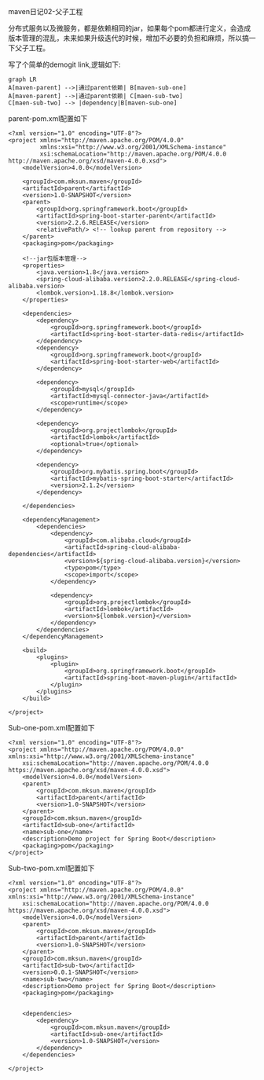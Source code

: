 maven日记02-父子工程

分布式服务以及微服务，都是依赖相同的jar，如果每个pom都进行定义，会造成版本管理的混乱，未来如果升级迭代的时候，增加不必要的负担和麻烦，所以搞一下父子工程。

写了个简单的demogit link,逻辑如下:

    graph LR
    A[maven-parent] -->|通过parent依赖| B[maven-sub-one]
    A[maven-parent] -->|通过parent依赖| C[maen-sub-two]
    C[maen-sub-two] --> |dependency|B[maven-sub-one]
    

parent-pom.xml配置如下

    <?xml version="1.0" encoding="UTF-8"?>
    <project xmlns="http://maven.apache.org/POM/4.0.0"
             xmlns:xsi="http://www.w3.org/2001/XMLSchema-instance"
             xsi:schemaLocation="http://maven.apache.org/POM/4.0.0 http://maven.apache.org/xsd/maven-4.0.0.xsd">
        <modelVersion>4.0.0</modelVersion>
    
        <groupId>com.mksun.maven</groupId>
        <artifactId>parent</artifactId>
        <version>1.0-SNAPSHOT</version>
        <parent>
            <groupId>org.springframework.boot</groupId>
            <artifactId>spring-boot-starter-parent</artifactId>
            <version>2.2.6.RELEASE</version>
            <relativePath/> <!-- lookup parent from repository -->
        </parent>
        <packaging>pom</packaging>
    
        <!--jar包版本管理-->
        <properties>
            <java.version>1.8</java.version>
            <spring-cloud-alibaba.version>2.2.0.RELEASE</spring-cloud-alibaba.version>
            <lombok.version>1.18.8</lombok.version>
        </properties>
    
        <dependencies>
            <dependency>
                <groupId>org.springframework.boot</groupId>
                <artifactId>spring-boot-starter-data-redis</artifactId>
            </dependency>
            <dependency>
                <groupId>org.springframework.boot</groupId>
                <artifactId>spring-boot-starter-web</artifactId>
            </dependency>
    
            <dependency>
                <groupId>mysql</groupId>
                <artifactId>mysql-connector-java</artifactId>
                <scope>runtime</scope>
            </dependency>
    
            <dependency>
                <groupId>org.projectlombok</groupId>
                <artifactId>lombok</artifactId>
                <optional>true</optional>
            </dependency>
    
            <dependency>
                <groupId>org.mybatis.spring.boot</groupId>
                <artifactId>mybatis-spring-boot-starter</artifactId>
                <version>2.1.2</version>
            </dependency>
    
        </dependencies>
    
        <dependencyManagement>
            <dependencies>
                <dependency>
                    <groupId>com.alibaba.cloud</groupId>
                    <artifactId>spring-cloud-alibaba-dependencies</artifactId>
                    <version>${spring-cloud-alibaba.version}</version>
                    <type>pom</type>
                    <scope>import</scope>
                </dependency>
    
                <dependency>
                    <groupId>org.projectlombok</groupId>
                    <artifactId>lombok</artifactId>
                    <version>${lombok.version}</version>
                </dependency>
            </dependencies>
        </dependencyManagement>
    
        <build>
            <plugins>
                <plugin>
                    <groupId>org.springframework.boot</groupId>
                    <artifactId>spring-boot-maven-plugin</artifactId>
                </plugin>
            </plugins>
        </build>
    
    </project>

Sub-one-pom.xml配置如下

    <?xml version="1.0" encoding="UTF-8"?>
    <project xmlns="http://maven.apache.org/POM/4.0.0" xmlns:xsi="http://www.w3.org/2001/XMLSchema-instance"
    	xsi:schemaLocation="http://maven.apache.org/POM/4.0.0 https://maven.apache.org/xsd/maven-4.0.0.xsd">
    	<modelVersion>4.0.0</modelVersion>
    	<parent>
    		<groupId>com.mksun.maven</groupId>
    		<artifactId>parent</artifactId>
    		<version>1.0-SNAPSHOT</version>
    	</parent>
    	<groupId>com.mksun.maven</groupId>
    	<artifactId>sub-one</artifactId>
    	<name>sub-one</name>
    	<description>Demo project for Spring Boot</description>
    	<packaging>pom</packaging>
    </project>
    

Sub-two-pom.xml配置如下

    <?xml version="1.0" encoding="UTF-8"?>
    <project xmlns="http://maven.apache.org/POM/4.0.0" xmlns:xsi="http://www.w3.org/2001/XMLSchema-instance"
    	xsi:schemaLocation="http://maven.apache.org/POM/4.0.0 https://maven.apache.org/xsd/maven-4.0.0.xsd">
    	<modelVersion>4.0.0</modelVersion>
    	<parent>
    		<groupId>com.mksun.maven</groupId>
    		<artifactId>parent</artifactId>
    		<version>1.0-SNAPSHOT</version>
    	</parent>
    	<groupId>com.mksun.maven</groupId>
    	<artifactId>sub-two</artifactId>
    	<version>0.0.1-SNAPSHOT</version>
    	<name>sub-two</name>
    	<description>Demo project for Spring Boot</description>
    	<packaging>pom</packaging>
    
    
    	<dependencies>
    		<dependency>
    			<groupId>com.mksun.maven</groupId>
    			<artifactId>sub-one</artifactId>
    			<version>1.0-SNAPSHOT</version>
    		</dependency>
    	</dependencies>
      
    </project>
    



